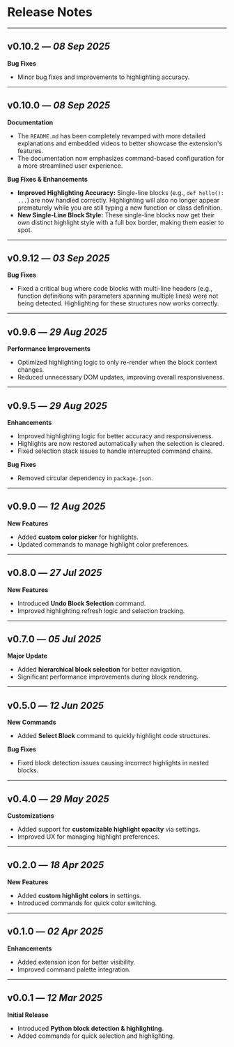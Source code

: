 # Release Notes

---

## **v0.10.2** — _08 Sep 2025_

**Bug Fixes**

- Minor bug fixes and improvements to highlighting accuracy.

---

## **v0.10.0** — _08 Sep 2025_

**Documentation**

- The `README.md` has been completely revamped with more detailed explanations and embedded videos to better showcase the extension's features.
- The documentation now emphasizes command-based configuration for a more streamlined user experience.

**Bug Fixes & Enhancements**

- **Improved Highlighting Accuracy:** Single-line blocks (e.g., `def hello(): ...`) are now handled correctly. Highlighting will also no longer appear prematurely while you are still typing a new function or class definition.
- **New Single-Line Block Style:** These single-line blocks now get their own distinct highlight style with a full box border, making them easier to spot.

---

## **v0.9.12** — _03 Sep 2025_

**Bug Fixes**

- Fixed a critical bug where code blocks with multi-line headers (e.g., function definitions with parameters spanning multiple lines) were not being detected. Highlighting for these structures now works correctly.

---

## **v0.9.6** — _29 Aug 2025_

**Performance Improvements**

- Optimized highlighting logic to only re-render when the block context changes.
- Reduced unnecessary DOM updates, improving overall responsiveness.

---

## **v0.9.5** — _29 Aug 2025_

**Enhancements**

- Improved highlighting logic for better accuracy and responsiveness.
- Highlights are now restored automatically when the selection is cleared.
- Fixed selection stack issues to handle interrupted command chains.

**Bug Fixes**

- Removed circular dependency in `package.json`.

---

## **v0.9.0** — _12 Aug 2025_

**New Features**

- Added **custom color picker** for highlights.
- Updated commands to manage highlight color preferences.

---

## **v0.8.0** — _27 Jul 2025_

**New Features**

- Introduced **Undo Block Selection** command.
- Improved highlighting refresh logic and selection tracking.

---

## **v0.7.0** — _05 Jul 2025_

**Major Update**

- Added **hierarchical block selection** for better navigation.
- Significant performance improvements during block rendering.

---

## **v0.5.0** — _12 Jun 2025_

**New Commands**

- Added **Select Block** command to quickly highlight code structures.

**Bug Fixes**

- Fixed block detection issues causing incorrect highlights in nested blocks.

---

## **v0.4.0** — _29 May 2025_

**Customizations**

- Added support for **customizable highlight opacity** via settings.
- Improved UX for managing highlight preferences.

---

## **v0.2.0** — _18 Apr 2025_

**New Features**

- Added **custom highlight colors** in settings.
- Introduced commands for quick color switching.

---

## **v0.1.0** — _02 Apr 2025_

**Enhancements**

- Added extension icon for better visibility.
- Improved command palette integration.

---

## **v0.0.1** — _12 Mar 2025_

**Initial Release**

- Introduced **Python block detection & highlighting**.
- Added commands for quick selection and highlighting.
